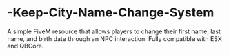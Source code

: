 # -Keep-City-Name-Change-System
A simple FiveM resource that allows players to change their first name, last name, and birth date through an NPC interaction. Fully compatible with ESX and QBCore.
